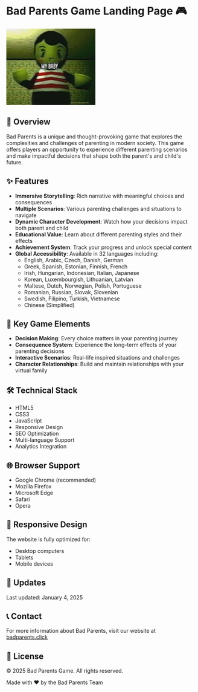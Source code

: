 # Bad Parents Game Landing Page 🎮

![Bad Parents Icon](icon.png)

## 🌟 Overview

Bad Parents is a unique and thought-provoking game that explores the complexities and challenges of parenting in modern society. This game offers players an opportunity to experience different parenting scenarios and make impactful decisions that shape both the parent's and child's future.

## ✨ Features

- **Immersive Storytelling**: Rich narrative with meaningful choices and consequences
- **Multiple Scenarios**: Various parenting challenges and situations to navigate
- **Dynamic Character Development**: Watch how your decisions impact both parent and child
- **Educational Value**: Learn about different parenting styles and their effects
- **Achievement System**: Track your progress and unlock special content
- **Global Accessibility**: Available in 32 languages including:
  - English, Arabic, Czech, Danish, German
  - Greek, Spanish, Estonian, Finnish, French
  - Irish, Hungarian, Indonesian, Italian, Japanese
  - Korean, Luxembourgish, Lithuanian, Latvian
  - Maltese, Dutch, Norwegian, Polish, Portuguese
  - Romanian, Russian, Slovak, Slovenian
  - Swedish, Filipino, Turkish, Vietnamese
  - Chinese (Simplified)

## 🎯 Key Game Elements

- **Decision Making**: Every choice matters in your parenting journey
- **Consequence System**: Experience the long-term effects of your parenting decisions
- **Interactive Scenarios**: Real-life inspired situations and challenges
- **Character Relationships**: Build and maintain relationships with your virtual family

## 🛠 Technical Stack

- HTML5
- CSS3
- JavaScript
- Responsive Design
- SEO Optimization
- Multi-language Support
- Analytics Integration

## 🌐 Browser Support

- Google Chrome (recommended)
- Mozilla Firefox
- Microsoft Edge
- Safari
- Opera

## 📱 Responsive Design

The website is fully optimized for:
- Desktop computers
- Tablets
- Mobile devices

## 🔄 Updates

Last updated: January 4, 2025

## 📞 Contact

For more information about Bad Parents, visit our website at [badparents.click](https://badparents.click)

## 📄 License

© 2025 Bad Parents Game. All rights reserved.

Made with ❤️ by the Bad Parents Team